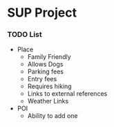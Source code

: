 # SUP Project

### TODO List
* Place
    * Family Friendly
    * Allows Dogs
    * Parking fees
    * Entry fees
    * Requires hiking
    * Links to external references
    * Weather Links
* POI
    * Ability to add one
    

